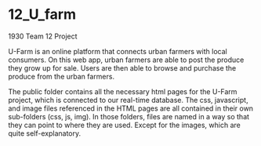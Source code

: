 # 12_U_farm
1930 Team 12 Project

U-Farm is an online platform that connects urban farmers with local consumers.
On this web app, urban farmers are able to post the produce they grow up for sale.
Users are then able to browse and purchase the produce from the urban farmers.

The public folder contains all the necessary html pages for the U-Farm project, which is connected to our real-time database.
The css, javascript, and image files referenced in the HTML pages are all contained in their own sub-folders (css, js, img).
In those folders, files are named in a way so that they can point to where they are used. Except for the images, which are quite self-explanatory.